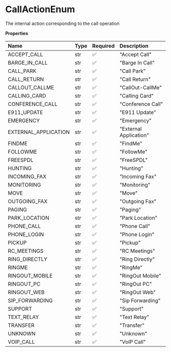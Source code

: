 # CallActionEnum

The internal action corresponding to the call operation

**Properties**

| Name                 | Type | Required | Description            |
| :------------------- | :--- | :------- | :--------------------- |
| ACCEPT_CALL          | str  | ✅       | "Accept Call"          |
| BARGE_IN_CALL        | str  | ✅       | "Barge In Call"        |
| CALL_PARK            | str  | ✅       | "Call Park"            |
| CALL_RETURN          | str  | ✅       | "Call Return"          |
| CALLOUT_CALLME       | str  | ✅       | "CallOut-CallMe"       |
| CALLING_CARD         | str  | ✅       | "Calling Card"         |
| CONFERENCE_CALL      | str  | ✅       | "Conference Call"      |
| E911_UPDATE          | str  | ✅       | "E911 Update"          |
| EMERGENCY            | str  | ✅       | "Emergency"            |
| EXTERNAL_APPLICATION | str  | ✅       | "External Application" |
| FINDME               | str  | ✅       | "FindMe"               |
| FOLLOWME             | str  | ✅       | "FollowMe"             |
| FREESPDL             | str  | ✅       | "FreeSPDL"             |
| HUNTING              | str  | ✅       | "Hunting"              |
| INCOMING_FAX         | str  | ✅       | "Incoming Fax"         |
| MONITORING           | str  | ✅       | "Monitoring"           |
| MOVE                 | str  | ✅       | "Move"                 |
| OUTGOING_FAX         | str  | ✅       | "Outgoing Fax"         |
| PAGING               | str  | ✅       | "Paging"               |
| PARK_LOCATION        | str  | ✅       | "Park Location"        |
| PHONE_CALL           | str  | ✅       | "Phone Call"           |
| PHONE_LOGIN          | str  | ✅       | "Phone Login"          |
| PICKUP               | str  | ✅       | "Pickup"               |
| RC_MEETINGS          | str  | ✅       | "RC Meetings"          |
| RING_DIRECTLY        | str  | ✅       | "Ring Directly"        |
| RINGME               | str  | ✅       | "RingMe"               |
| RINGOUT_MOBILE       | str  | ✅       | "RingOut Mobile"       |
| RINGOUT_PC           | str  | ✅       | "RingOut PC"           |
| RINGOUT_WEB          | str  | ✅       | "RingOut Web"          |
| SIP_FORWARDING       | str  | ✅       | "Sip Forwarding"       |
| SUPPORT              | str  | ✅       | "Support"              |
| TEXT_RELAY           | str  | ✅       | "Text Relay"           |
| TRANSFER             | str  | ✅       | "Transfer"             |
| UNKNOWN              | str  | ✅       | "Unknown"              |
| VOIP_CALL            | str  | ✅       | "VoIP Call"            |

<!-- This file was generated by liblab | https://liblab.com/ -->
